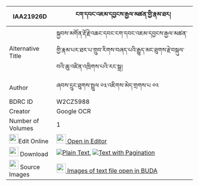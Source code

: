 |IAA21926D|ངག་དབང་འཇམ་དབྱངས་རྒྱལ་མཚན་གྱི་རྣམ་ཐར། 
| --- | --- 
|Alternative Title |སྐྱབས་མགོན་རྡོ་རྗེ་འཆང་དབང་ངག་དབང་འཇམ་དབྱངས་རྒྱལ་མཚན་གྱི་རྣམ་པར་ཐར་པ་གྲུབ་རིགས་བཞད་པའི་རྒྱུད་མང་ཐུགས་རྗེ་བསྐུལ་བའི་ཆུ་འཛིན་འཁྲིགས་པའི་རང་སྒྲ།
|Author| ཞབས་དྲུང་ཐུགས་སྤྲུལ ༠༣་འཇིགས་མེད་གྲགས་པ ༠༢
|BDRC ID | W2CZ5988
|Creator | Google OCR
|Number of Volumes| 1
|<img width="25" src="https://img.icons8.com/color/25/000000/edit-property.png">Edit Online| [<img width="25" src="https://avatars.githubusercontent.com/u/45091458?s=200&v=4"> Open in Editor](http://editor.openpecha.org/IAA21926D)
|<img width="25" src="https://img.icons8.com/fluent/48/000000/download-2.png"/>  Download | [![](https://img.icons8.com/color/20/000000/txt.png)Plain Text](https://github.com/Openpecha/IAA21926D/releases/download/v1/ngawang_jamyang_gyaltsen_gyi_n_plain_IAA21926D.zip), [![](https://img.icons8.com/color/20/000000/txt.png)Text with Pagination](https://github.com/Openpecha/IAA21926D/releases/download/v1/ngawang_jamyang_gyaltsen_gyi_n_pages_IAA21926D.zip)
|<img width="25" src="https://img.icons8.com/plasticine/100/000000/pictures-folder.png"/>  Source Images | [<img width="25" src="https://library.bdrc.io/icons/BUDA-small.svg"> Images of text file open in BUDA](https://library.bdrc.io/show/bdr:W2CZ5988)
